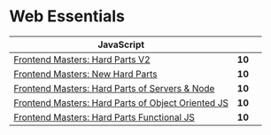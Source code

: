 # Web Essentials

|  JavaScript | | |
| --- | --- | --- |
| [Frontend Masters: Hard Parts V2](https://frontendmasters.com/courses/javascript-hard-parts-v2/) | **10** |
| [Frontend Masters: New Hard Parts](https://frontendmasters.com/courses/javascript-new-hard-parts/) | **10** |
| [Frontend Masters: Hard Parts of Servers & Node](https://frontendmasters.com/courses/servers-node-js/) | **10** |
| [Frontend Masters: Hard Parts of Object Oriented JS](https://frontendmasters.com/courses/object-oriented-js/) | **10** |
| [Frontend Masters: Hard Parts Functional JS](https://frontendmasters.com/courses/functional-js-fundamentals/) | **10** |